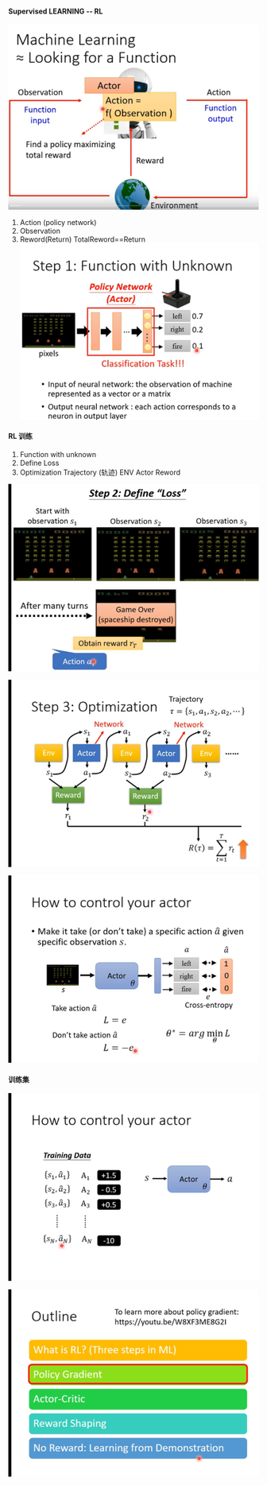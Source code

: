 #### Supervised LEARNING -- RL
![img_277.png](img_277.png)

1. Action (policy network)
2. Observation 
3. Reword(Return) TotalReword==Return
![img_278.png](img_278.png)

#### RL 训练
1. Function with unknown
2. Define Loss
3. Optimization
Trajectory (轨迹)
ENV
Actor
Reword

![img_279.png](img_279.png)

![img_280.png](img_280.png)

![img_282.png](img_282.png)

#### 训练集
![img_283.png](img_283.png)



![img_281.png](img_281.png)


